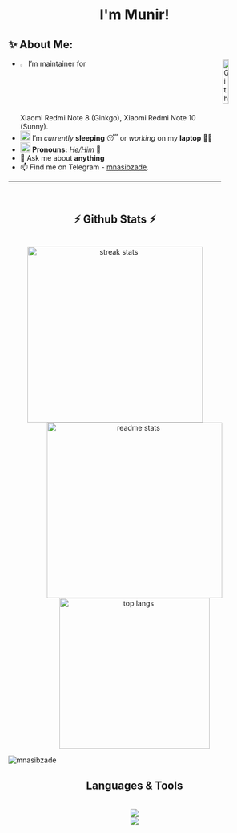 <h1 align="center">I'm Munir! </h1>

## ✨ About Me:
<img width="15%" align="right" alt="Github Image" src="https://media.giphy.com/media/iIGT8Y1rOYhBpdHh1C/giphy.gif" />

-  <img width="2.5%" alt="GIF" src="https://github.com/TheDudeThatCode/TheDudeThatCode/blob/master/Assets/Developer.gif"  />  I’m maintainer for  <br> Xiaomi Redmi Note 8 (Ginkgo), Xiaomi Redmi Note 10 (Sunny). <br>
- <img alt="GIF" src="https://github.com/TheDudeThatCode/TheDudeThatCode/blob/master/Assets/wave.gif" width="20px" /> I’m *currently* **sleeping** 😴 or *working* on my **laptop** 👨‍💻
- <img alt="GIF" src="https://github.com/TheDudeThatCode/TheDudeThatCode/blob/master/Assets/powerup.gif" width="20px" /> **Pronouns:** [*He/Him*](https://pronoun.is/he) 🧔
- 💬 Ask me about **anything**
- 📫 Find me on Telegram - [mnasibzade](https://t.me/mnasibzade).

<hr>

<br/>

<h2 align="center">⚡ Github Stats ⚡</h2>
<br>
<div align=center>
  <img width=350 src="https://github-readme-streak-stats-salesp07.vercel.app/?user=mnasibzade&count_private=true&theme=react&border_radius=10" alt="streak stats"/>
  <img width=350 src="https://github-readme-stats-salesp07.vercel.app/api?username=mnasibzade&count_private=true&show_icons=true&theme=react&rank_icon=github&border_radius=10" alt="readme stats" />
  <br/>
  <img width=300 align="center" src="https://github-readme-stats-salesp07.vercel.app/api/top-langs/?username=mnasibzade&hide=HTML&langs_count=8&layout=compact&theme=react&border_radius=10&size_weight=0.5&count_weight=0.5&exclude_repo=github-readme-stats" alt="top langs" />
  <p align="left"> <img src="https://komarev.com/ghpvc/?username=mnasibzade&label=Profile%20views&color=0e75b6&style=flat" alt="mnasibzade" /> </p>
</div>

<h2 align="center">Languages & Tools</h2>
<br/>
<div align="center">
    <img src="https://skillicons.dev/icons?i=html,css,js,bun,react,nextjs,tailwind,bootstrap,vscode,git" /> <br>
    <img src="https://skillicons.dev/icons?i=androidstudio,java,kotlin,figma,linux,mysql,bash,vim" />
</div>
